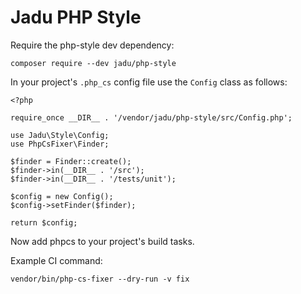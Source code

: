 # Jadu PHP Style

Require the php-style dev dependency:

```
composer require --dev jadu/php-style
```

In your project's `.php_cs` config file use the `Config` class as follows:

```
<?php

require_once __DIR__ . '/vendor/jadu/php-style/src/Config.php';

use Jadu\Style\Config;
use PhpCsFixer\Finder;

$finder = Finder::create();
$finder->in(__DIR__ . '/src');
$finder->in(__DIR__ . '/tests/unit');

$config = new Config();
$config->setFinder($finder);

return $config;

```

Now add phpcs to your project's build tasks.

Example CI command:
```
vendor/bin/php-cs-fixer --dry-run -v fix
```
